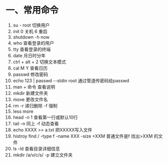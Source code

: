 # 一、常用命令

1. su - root    切换用户
1. init 0 关机 6 重启
1. shutdown -h now
1. who 查看登录的用户
1. tty 查看登录的终端
1. date 月日时分年
1. ctrl + alt + 2  切换文本模式
1. cal M Y   查看日历
1. passwd 修改密码
1. echo 123 | passwd --stdin root  通过管道传密码给passwd   
1. man + 命令 查看说明
1. mkdir 新建文件夹
1. move 更改文件名
1. rm -r 递归删除 -f 强制
1. less more 
1. head -n 1 查看第一行或默认10行
1. tail -n 同上 -f 动态查看
1. echo XXXX >> a.txt 把XXXXX写入文件
1. histroy
find / -type f -name XXX -size +XXM  普通文件是f 找出>XXM 的文件
1. ls -ld    查看目录详细信息
1. mkdir /a/v/c/s/ -p 建立文件夹
